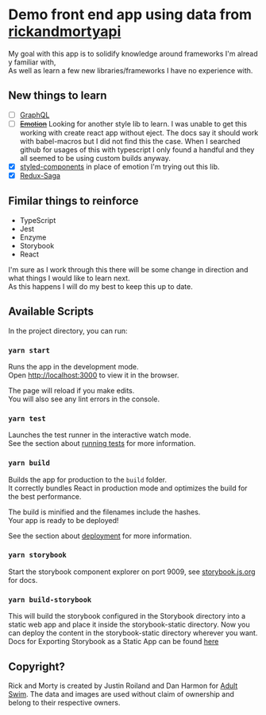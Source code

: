 # Demo front end app using data from [rickandmortyapi](https://rickandmortyapi.com)

My goal with this app is to solidify knowledge around frameworks I'm already familiar with,<br>
As well as learn a few new libraries/frameworks I have no experience with.

## New things to learn

- [ ] [GraphQL](https://graphql.org/)
- [ ] <del>[Emotion](emotion.sh)</del> Looking for another style lib to learn. I was unable to get this working with create react app without eject. The docs say it should work with babel-macros but I did not find this the case. When I searched github for usages of this with typescript I only found a handful and they all seemed to be using custom builds anyway.
- [x] [styled-components](https://www.styled-components.com) in place of emotion I'm trying out this lib.
- [x] [Redux-Saga](https://redux-saga.js.org/)

## Fimilar things to reinforce

- TypeScript
- Jest
- Enzyme
- Storybook
- React

I'm sure as I work through this there will be some change in direction and what things I would like to learn next.<br>
As this happens I will do my best to keep this up to date.

## Available Scripts

In the project directory, you can run:

### `yarn start`

Runs the app in the development mode.<br>
Open [http://localhost:3000](http://localhost:3000) to view it in the browser.

The page will reload if you make edits.<br>
You will also see any lint errors in the console.

### `yarn test`

Launches the test runner in the interactive watch mode.<br>
See the section about [running tests](https://facebook.github.io/create-react-app/docs/running-tests) for more information.

### `yarn build`

Builds the app for production to the `build` folder.<br>
It correctly bundles React in production mode and optimizes the build for the best performance.

The build is minified and the filenames include the hashes.<br>
Your app is ready to be deployed!

See the section about [deployment](https://facebook.github.io/create-react-app/docs/deployment) for more information.

### `yarn storybook`

Start the storybook component explorer on port 9009, see [storybook.js.org](https://storybook.js.org/docs) for docs.

### `yarn build-storybook`

This will build the storybook configured in the Storybook directory into a static web app and place it inside the storybook-static directory. Now you can deploy the content in the storybook-static directory wherever you want.<br>
Docs for Exporting Storybook as a Static App can be found [here](https://storybook.js.org/docs/basics/exporting-storybook/#docs-content)

## Copyright?

Rick and Morty is created by Justin Roiland and Dan Harmon for [Adult Swim](https://www.adultswim.com/). The data and images are used without claim of ownership and belong to their respective owners.
